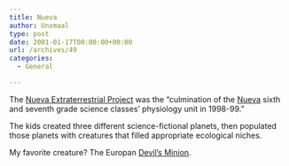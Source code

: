 ```yaml
---
title: Nueva
author: Unxmaal
type: post
date: 2001-01-17T00:00:00+00:00
url: /archives/49
categories:
  - General

---
```

The [Nueva Extraterrestrial Project][1] was the &#8220;culmination of the [Nueva][2] sixth and seventh grade science classes&#8217; physiology unit in 1998-99.&#8221;

The kids created three different science-fictional planets, then populated those planets with creatures that filled appropriate ecological niches. 

My favorite creature? The Europan [Devil&#8217;s Minion][3].

 [1]: http://nuevaschool.org/science/etproject/
 [2]: http://nuevaschool.org/
 [3]: http://nuevaschool.org/science/etproject/europa/creatures/devilsminion.html